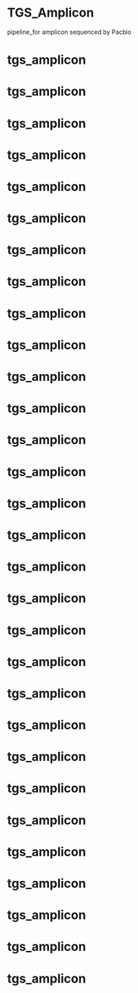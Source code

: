 # TGS_Amplicon
pipeline_for amplicon sequenced by Pacbio
# tgs_amplicon
# tgs_amplicon
# tgs_amplicon
# tgs_amplicon
# tgs_amplicon
# tgs_amplicon
# tgs_amplicon
# tgs_amplicon
# tgs_amplicon
# tgs_amplicon
# tgs_amplicon
# tgs_amplicon
# tgs_amplicon
# tgs_amplicon
# tgs_amplicon
# tgs_amplicon
# tgs_amplicon
# tgs_amplicon
# tgs_amplicon
# tgs_amplicon
# tgs_amplicon
# tgs_amplicon
# tgs_amplicon
# tgs_amplicon
# tgs_amplicon
# tgs_amplicon
# tgs_amplicon
# tgs_amplicon
# tgs_amplicon
# tgs_amplicon
